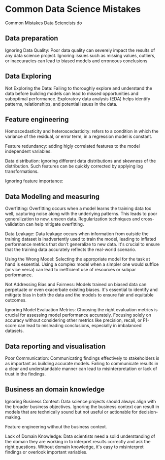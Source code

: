 # Common Data Science Mistakes
Common Mistakes Data Sciencists do

## Data preparation

Ignoring Data Quality: Poor data quality can severely impact the results of any data science project. Ignoring issues such as missing values, outliers, or inaccuracies can lead to biased models and erroneous conclusions

## Data Exploring

Not Exploring the Data: Failing to thoroughly explore and understand the data before building models can lead to missed opportunities and suboptimal performance. Exploratory data analysis (EDA) helps identify patterns, relationships, and potential issues in the data.


## Feature engineering

Homoscedasticity and heteroscedasticity: refers to a condition in which the variance of the residual, or error term, in a regression model is constant. 

Feature redundancy: adding higly correlated features to the model independent variables.

Data distribution: ignoring different data distributions and skewness of the distribution. Such features can be quickly corrected by applying log transformations.


Ignoring feature importance:


## Data Modeling and measuring

Overfitting: Overfitting occurs when a model learns the training data too well, capturing noise along with the underlying patterns. This leads to poor generalization to new, unseen data. Regularization techniques and cross-validation can help mitigate overfitting.

Data Leakage: Data leakage occurs when information from outside the training dataset is inadvertently used to train the model, leading to inflated performance metrics that don't generalize to new data. It's crucial to ensure that the training data accurately reflects the real-world scenario.

Using the Wrong Model: Selecting the appropriate model for the task at hand is essential. Using a complex model when a simpler one would suffice (or vice versa) can lead to inefficient use of resources or subpar performance.

Not Addressing Bias and Fairness: Models trained on biased data can perpetuate or even exacerbate existing biases. It's essential to identify and mitigate bias in both the data and the models to ensure fair and equitable outcomes.

Ignoring Model Evaluation Metrics: Choosing the right evaluation metrics is crucial for assessing model performance accurately. Focusing solely on accuracy without considering other metrics like precision, recall, or F1-score can lead to misleading conclusions, especially in imbalanced datasets.


## Data reporting and  visualisation

Poor Communication: Communicating findings effectively to stakeholders is as important as building accurate models. Failing to communicate results in a clear and understandable manner can lead to misinterpretation or lack of trust in the findings.


## Business an domain knowledge

Ignoring Business Context: Data science projects should always align with the broader business objectives. Ignoring the business context can result in models that are technically sound but not useful or actionable for decision-making.

Feature engineering without the business context.

Lack of Domain Knowledge: Data scientists need a solid understanding of the domain they are working in to interpret results correctly and ask the right questions. Without domain knowledge, it's easy to misinterpret findings or overlook important variables.



